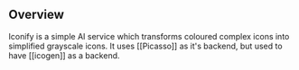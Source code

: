 ## Overview
Iconify is a simple AI service which transforms coloured complex icons into simplified grayscale icons. It uses [[Picasso]] as it's backend, but used to have [[icogen]] as a backend.
